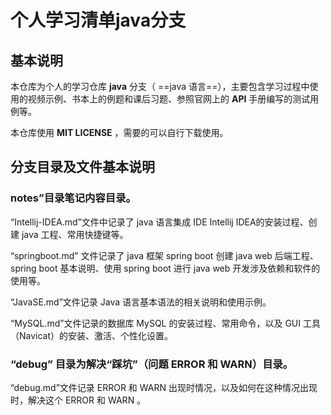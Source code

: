 # 个人学习清单java分支

## 基本说明

本仓库为个人的学习仓库 **java** 分支（ ==java 语言==），主要包含学习过程中使用的视频示例、书本上的例题和课后习题、参照官网上的 **API** 手册编写的测试用例等。

本仓库使用 **MIT LICENSE** ，需要的可以自行下载使用。

## 分支目录及文件基本说明

### notes”目录笔记内容目录。

“Intellij-IDEA.md”文件中记录了 java 语言集成 IDE Intellij IDEA的安装过程、创建 java 工程、常用快捷键等。

“springboot.md” 文件记录了  java 框架  spring boot 创建 java web 后端工程、 spring boot 基本说明、使用 spring boot 进行  java web 开发涉及依赖和软件的使用等。

“JavaSE.md”文件记录 Java 语言基本语法的相关说明和使用示例。

“MySQL.md”文件记录的数据库 MySQL 的安装过程、常用命令，以及 GUI 工具（Navicat）的安装、激活、个性化设置。

### “debug” 目录为解决“踩坑”（问题 ERROR 和 WARN）目录。

“debug.md”文件记录 ERROR 和 WARN 出现时情况，以及如何在这种情况出现时，解决这个 ERROR 和 WARN 。

